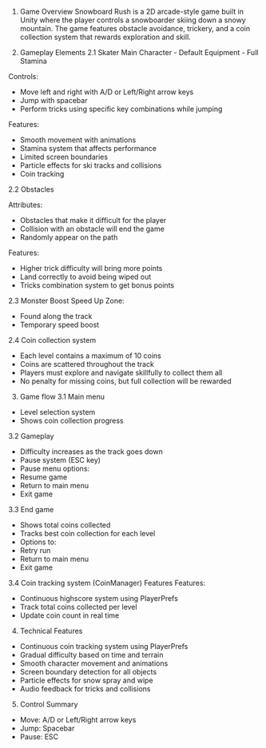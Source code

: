 1. Game Overview
Snowboard Rush is a 2D arcade-style game built in Unity where the player controls a snowboarder skiing down a snowy mountain. The game features obstacle avoidance, trickery, and a coin collection system that rewards exploration and skill.

2. Gameplay Elements
2.1 Skater
Main Character - Default Equipment - Full Stamina

Controls:
- Move left and right with A/D or Left/Right arrow keys
- Jump with spacebar
- Perform tricks using specific key combinations while jumping

Features:
- Smooth movement with animations
- Stamina system that affects performance
- Limited screen boundaries
- Particle effects for ski tracks and collisions
- Coin tracking

2.2 Obstacles

Attributes:
- Obstacles that make it difficult for the player
- Collision with an obstacle will end the game
- Randomly appear on the path

Features:
- Higher trick difficulty will bring more points
- Land correctly to avoid being wiped out
- Tricks combination system to get bonus points

2.3 Monster Boost
Speed ​​Up Zone:
- Found along the track
- Temporary speed boost

2.4 Coin collection system
- Each level contains a maximum of 10 coins
- Coins are scattered throughout the track
- Players must explore and navigate skillfully to collect them all
- No penalty for missing coins, but full collection will be rewarded

3. Game flow
3.1 Main menu
- Level selection system
- Shows coin collection progress

3.2 Gameplay
- Difficulty increases as the track goes down
- Pause system (ESC key)
- Pause menu options:
- Resume game
- Return to main menu
- Exit game

3.3 End game
- Shows total coins collected
- Tracks best coin collection for each level
- Options to:
- Retry run
- Return to main menu
- Exit game

3.4 Coin tracking system (CoinManager)
Features Features:
- Continuous highscore system using PlayerPrefs
- Track total coins collected per level
- Update coin count in real time

4. Technical Features
- Continuous coin tracking system using PlayerPrefs
- Gradual difficulty based on time and terrain
- Smooth character movement and animations
- Screen boundary detection for all objects
- Particle effects for snow spray and wipe
- Audio feedback for tricks and collisions

5. Control Summary
- Move: A/D or Left/Right arrow keys
- Jump: Spacebar
- Pause: ESC
